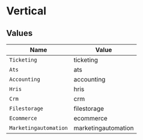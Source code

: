 # Vertical


## Values

| Name                  | Value                 |
| --------------------- | --------------------- |
| `Ticketing`           | ticketing             |
| `Ats`                 | ats                   |
| `Accounting`          | accounting            |
| `Hris`                | hris                  |
| `Crm`                 | crm                   |
| `Filestorage`         | filestorage           |
| `Ecommerce`           | ecommerce             |
| `Marketingautomation` | marketingautomation   |